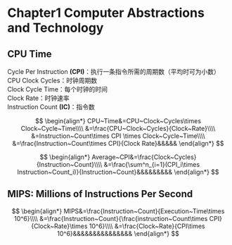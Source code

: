 # **Chapter1  Computer Abstractions and Technology**

## **CPU Time**

Cycle Per Instruction **(CPI)**：执行一条指令所需的周期数（平均时可为小数）  
CPU Clock Cycles：时钟周期数  
Clock Cycle Time：每个时钟的时间  
Clock Rate：时钟速率  
Instruction Count **(IC)**：指令数

$$
\begin{align*}
CPU~Time&=CPU~Clock~Cycles\times Clock~Cycle~Time\\\\
&=\frac{CPU~Clock~Cycles}{Clock~Rate}\\\\
&=Instruction~Count\times CPI \times Clock~Cycle~Time\\\\
&=\frac{Instruction~Count\times CPI}{Clock Rate}&&&&&
\end{align*}
$$

$$
\begin{align*}
Average~CPI&=\frac{Clock~Cycles}{Instruction~Count}\\\\
&=\frac{\sum^n_{i=1}(CPI_i\times Instruction~Count_i)}{Instruction~Count}&&&&&&&&&
\end{align*}
$$

## **MIPS: Millions of Instructions Per Second**

$$
\begin{align*}
MIPS&=\frac{Instruction~Count}{Execution~Time\times 10^6}\\\\
&=\frac{Instruction~Count}{\frac{instruction~Count\times CPI}{Clock~Rate}\times 10^6}\\\\
&=\frac{Clock~Rate}{CPI\times 10^6}&&&&&&&&&&&&&&&
\end{align*}
$$


